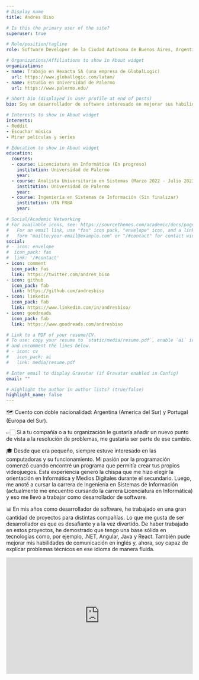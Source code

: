 ```yaml
---
# Display name
title: Andrés Biso

# Is this the primary user of the site?
superuser: true

# Role/position/tagline
role: Software Developer de la Ciudad Autónoma de Buenos Aires, Argentina

# Organizations/Affiliations to show in About widget
organizations:
- name: Trabajo en Hexacta SA (una empresa de GlobalLogic)
  url: https://www.globallogic.com/latam/
- name: Estudio en Universidad de Palermo
  url: https://www.palermo.edu/

# Short bio (displayed in user profile at end of posts)
bio: Soy un desarrollador de software interesado en mejorar sus habilidades interpersonales y técnicas

# Interests to show in About widget
interests:
- Reddit
- Escuchar música
- Mirar películas y series

# Education to show in About widget
education:
  courses:
  - course: Licenciatura en Informática (En progreso)
    institution: Universidad de Palermo
    year:
  - course: Analista Universitario en Sistemas (Marzo 2022 - Julio 2023)
    institution: Universidad de Palermo
    year:
  - course: Ingeniería en Sistemas de Información (Sin finalizar)
    institution: UTN FRBA
    year:

# Social/Academic Networking
# For available icons, see: https://sourcethemes.com/academic/docs/page-builder/#icons
#   For an email link, use "fas" icon pack, "envelope" icon, and a link in the
#   form "mailto:your-email@example.com" or "/#contact" for contact widget.
social:
# - icon: envelope
#  icon_pack: fas
#  link: '/#contact'
- icon: comment
  icon_pack: fas
  link: https://twitter.com/andres_biso
- icon: github
  icon_pack: fab
  link: https://github.com/andresbiso
- icon: linkedin
  icon_pack: fab
  link: https://www.linkedin.com/in/andresbiso/
- icon: goodreads
  icon_pack: fab
  link: https://www.goodreads.com/andresbiso

# Link to a PDF of your resume/CV.
# To use: copy your resume to `static/media/resume.pdf`, enable `ai` icons in `params.toml`, 
# and uncomment the lines below.
# - icon: cv
#   icon_pack: ai
#   link: media/resume.pdf

# Enter email to display Gravatar (if Gravatar enabled in Config)
email: ""

# Highlight the author in author lists? (true/false)
highlight_name: false
---
```


🗺 Cuento con doble nacionalidad: Argentina (America del Sur) y Portugal (Europa del Sur).

👉🏻 Si a tu compañía o a tu organización le gustaría añadir un nuevo punto de vista a la resolución de problemas, me gustaría ser parte de ese cambio.

🎓 Desde que era pequeño, siempre estuve interesado en las computadoras y su funcionamiento. Mi pasión por la programación comenzó cuando encontré un programa que permitía crear tus propios videojuegos. Esta experiencia generó la chispa que me hizo elegir la orientación en Informática y Medios Digitales durante el secundario. Luego, me anoté a cursar la carrera de Ingeniería en Sistemas de Información (actualmente me encuentro cursando la carrera Licenciatura en Informática) y eso me llevó a trabajar como desarrollador de software.

📊 En mis años como desarrollador de software, he trabajado en una gran cantidad de proyectos para distintas compañías. Lo que me gusta de ser desarrollador es que es desafiante y a la vez divertido. De haber trabajado en estos proyectos, he demostrado que tengo una base sólida en tecnologías como, por ejemplo, .NET, Angular, Java y React. También pude mejorar mis habilidades de comunicación en inglés y, ahora, soy capaz de explicar problemas técnicos en ese idioma de manera fluida.

<style>
.video-container { 
  position: relative; 
  padding-bottom: 56.25%; 
  padding-top: 30px; 
  height: 0; 
  overflow: hidden; 
}

.video-container iframe, .video-container object, .video-container embed { 
  position: absolute; 
  top: 0; 
  left: 0; 
  width: 100%; 
  height: 100%;
}
</style>

<div class="video-container">
  <iframe
  width="560"
  height="315"
  src="https://www.youtube.com/embed/v8l0_ZekrRE" frameborder="0"
  allow="accelerometer; autoplay; encrypted-media; gyroscope; picture-in-picture"
  allowfullscreen>
  </iframe>
</div>
